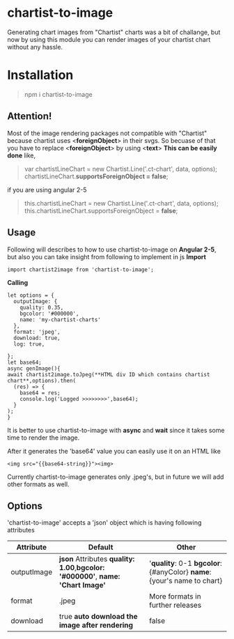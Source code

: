 # chartist-to-image

Generating chart images from "Chartist" charts was a bit of challange, but now by using this module you can render images of your chartist chart without any hassle.


# Installation
> npm i chartist-to-image 

## Attention!

Most of the image rendering packages not compatible with "Chartist" because
chartist uses  <**foreignObject**> in their svgs. 
So becuase of that you have to replace <**foreignObject**> by using  <**text**>
**This can be easily done** like,
 >  var chartistLineChart = new Chartist.Line('.ct-chart', data, options);
   > chartistLineChart.**supportsForeignObject = false**; 

if you are using angular 2-5
> this.chartistLineChart = new Chartist.Line('.ct-chart', data, options);
>    this.chartistLineChart.supportsForeignObject = **false**; 

## Usage
Following will describes to how to use chartist-to-image on **Angular 2-5**,
but also you can take insight from following to implement in js
**Import**

 
 
    import chartist2image from 'chartist-to-image';
**Calling**


	let options = {
      outputImage: {
        quality: 0.35,
        bgcolor: '#000000',
        name: 'my-chartist-charts'
      },
      format: 'jpeg',
      download: true,
      log: true,

    };
    let base64;
    async genImage(){
    await chartist2image.toJpeg(**HTML div ID which contains chartist chart**,options).then(
      (res) => {
        base64 = res;
        console.log('Logged >>>>>>>>',base64);
      }
    );
    }
It is better to use chartist-to-image with **async** and **wait** since it takes some time to render the image.

After it generates the 'base64' value you can easily use it on an HTML
like 

    <img src="{{base64-string}}"><img>
Currently chartist-to-image generates only .jpeg's, but in future we will add other formats as well.

## Options

'chartist-to-image' accepts a 'json' object which is having following attributes

|  Attribute              |                Default        |Other                         |
|----------------|-------------------------------|-----------------------------|
|outputImage|**json** Attributes **quality: 1.00**,**bgcolor: '#000000'**, **name: 'Chart Image'**    |'**quality**: 0-1 **bgcolor**: {#anyColor} **name**: {your's name to chart}             |
|format         |.jpeg           |More formats in further releases          |
|download          |true **auto download the image after rendering**|false|


